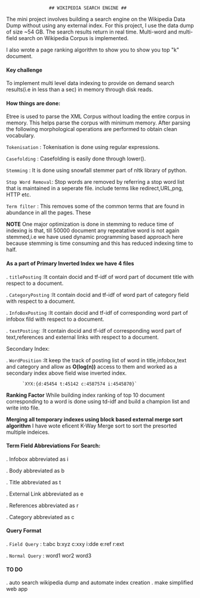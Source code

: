 					## WIKIPEDIA SEARCH ENGINE ##

The mini project involves building a search engine on the Wikipedia Data Dump without using any external index. For this project, I use the data dump of size ~54 GB. The search results return in real time. Multi-word and multi-field search on Wikipedia Corpus is implemented.

I also wrote a page ranking algorithm to show you to show you top "k" document.

#### Key challenge

To implement multi level data indexing to provide on demand search results(i.e in less than a sec) in memory through disk reads.

#### How things are done:

Etree is used to parse the XML Corpus without loading the entire corpus in memory. This helps parse the corpus with minimum memory. After parsing the following morphological operations are performed to obtain clean vocabulary.

`Tokenisation`	   : Tokenisation is done using regular expressions.

`Casefolding` 	   : Casefolding is easily done through lower().

`Stemming`    	   : It is done using snowfall stemmer part of nltk library of python.

`Stop Word Removal`: Stop words are removed by referring a stop word list that is maintained in a seperate file.
include terms like redirect,URL,png, HTTP etc.

`Term filter`      : This removes some of the common terms that are found in abundance in all the pages. These 

**NOTE** One major optimization is done in stemming to reduce time of indexing is that, till 50000 document any repeatative word is not again stemmed,i.e we have used dynamic programming based approach here because stemming is time consuming and this has reduced indexing time to half.

#### As a part of Primary Inverted Index we have 4 files

. `titlePosting`    :It contain docid and tf-idf of word part of document title with respect to a document.

. `CategoryPosting` :It contain docid and tf-idf of word part of category field with respect to a document.

. `InfoBoxPosting`  :It contain docid and tf-idf of corresponding word part of infobox fild with respect to a document.

. `textPosting`:    :It contain docid and tf-idf of corresponding word part of text,references and external links with respect to a document.

Secondary Index:

. `WordPosition`    :It keep the track of posting list of word in title,infobox,text and category and allow as **O(log(n))** access to them and 			   worked as a secondary index above field wise inverted index.

		  `XYX:{d:45454 t:45142 c:4587574 i:4545870}`

**Ranking Factor**
While building index ranking of top 10 document corresponding to a word is done using td-idf and build a champion list and write into file.

**Merging all temporary indexes using block based external merge sort algorithm**
I have wote eficent K-Way Merge sort to sort the presorted multiple indeices.

#### Term Field Abbreviations For Search:

. Infobox abbreviated as i

. Body abbreviated as b

. Title abbreviated as t

. External Link abbreviated as e

. References abbreviated as r 

. Category abbreviated as c


#### Query Format

. `Field Query`  : t:abc b:xyz c:xxy i:dde e:ref r:ext

. `Normal Query` : word1 wor2 word3

#### TO DO

. auto search wikipedia dump and automate index creation 
. make simplified web app
